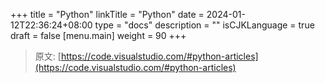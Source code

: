 +++
title = "Python"
linkTitle = "Python"
date = 2024-01-12T22:36:24+08:00
type = "docs"
description = ""
isCJKLanguage = true
draft = false
[menu.main]
    weight = 90
+++

> 原文: [https://code.visualstudio.com/#python-articles](https://code.visualstudio.com/#python-articles)
